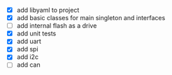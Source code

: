 - [x] add libyaml to project
- [x] add basic classes for main singleton and interfaces
- [ ] add internal flash as a drive
- [x] add unit tests
- [x] add uart
- [x] add spi
- [x] add i2c
- [ ] add can
